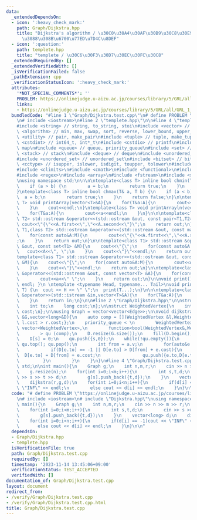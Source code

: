 ```yaml
---
data:
  _extendedDependsOn:
  - icon: ':heavy_check_mark:'
    path: Graph/Dijkstra.hpp
    title: "Dijkstra's algorithm / \u30C0\u30A4\u30AF\u30B9\u30C8\u30E9\u6CD5\u306B\
      \u3088\u308B\u6700\u77ED\u7D4C\u8DEF"
  - icon: ':question:'
    path: templete.hpp
    title: "templete / \u30C6\u30F3\u30D7\u30EC\u30FC\u30C8"
  _extendedRequiredBy: []
  _extendedVerifiedWith: []
  _isVerificationFailed: false
  _pathExtension: cpp
  _verificationStatusIcon: ':heavy_check_mark:'
  attributes:
    '*NOT_SPECIAL_COMMENTS*': ''
    PROBLEM: https://onlinejudge.u-aizu.ac.jp/courses/library/5/GRL/all/GRL_1_A
    links:
    - https://onlinejudge.u-aizu.ac.jp/courses/library/5/GRL/all/GRL_1_A
  bundledCode: "#line 1 \"Graph/Dijkstra.test.cpp\"\n# define PROBLEM \"https://onlinejudge.u-aizu.ac.jp/courses/library/5/GRL/all/GRL_1_A\"\
    \n# include <iostream>\n#line 2 \"templete.hpp\"\n\n#line 4 \"templete.hpp\"\n\
    #include <string> // string, to_string, stoi\n#include <vector> // vector\n#include\
    \ <algorithm> // min, max, swap, sort, reverse, lower_bound, upper_bound\n#include\
    \ <utility> // pair, make_pair\n#include <tuple> // tuple, make_tuple\n#include\
    \ <cstdint> // int64_t, int*_t\n#include <cstdio> // printf\n#include <map> //\
    \ map\n#include <queue> // queue, priority_queue\n#include <set> // set\n#include\
    \ <stack> // stack\n#include <deque> // deque\n#include <unordered_map> // unordered_map\n\
    #include <unordered_set> // unordered_set\n#include <bitset> // bitset\n#include\
    \ <cctype> // isupper, islower, isdigit, toupper, tolower\n#include <iomanip>\n\
    #include <climits>\n#include <cmath>\n#include <functional>\n#include <numeric>\n\
    #include <regex>\n#include <array>\n#include <fstream>\n#include <sstream>\n\n\
    \nusing namespace std;\n\n\n\ntemplate<class T> inline bool chmin(T& a, T b) {\n\
    \    if (a > b) {\n        a = b;\n        return true;\n    }\n    return false;\n\
    }\ntemplate<class T> inline bool chmax(T& a, T b) {\n    if (a < b) {\n      \
    \  a = b;\n        return true;\n    }\n    return false;\n}\n\ntemplate<class\
    \ T> void printArray(vector<T>&A){\n    for(T&a:A){\n        cout<<a<<\" \";\n\
    \    }\n    cout<<endl;\n}\ntemplate<class T> void printArrayln(vector<T>&A){\n\
    \    for(T&a:A){\n        cout<<a<<endl;\n    }\n}\n\n\ntemplate<class T1,class\
    \ T2> std::ostream &operator<<(std::ostream &out, const pair<T1,T2> &A){\n   \
    \ cout<<\"{\"<<A.first<<\",\"<<A.second<<\"}\";\n    return out;\n}\n\ntemplate<class\
    \ T1,class T2> std::ostream &operator<<(std::ostream &out, const map<T1,T2> &M){\n\
    \    for(const auto&A:M){\n        cout<<\"{\"<<A.first<<\",\"<<A.second<<\"}\"\
    ;\n    }\n    return out;\n}\n\ntemplate<class T1> std::ostream &operator<<(std::ostream\
    \ &out, const set<T1> &M){\n    cout<<\"{\";\n    for(const auto&A:M){\n     \
    \   cout<<A<<\", \";\n    }\n    cout<<\"}\"<<endl;\n    return out;\n}\n\n\n\
    template<class T1> std::ostream &operator<<(std::ostream &out, const multiset<T1>\
    \ &M){\n    cout<<\"{\";\n    for(const auto&A:M){\n        cout<<A<<\", \";\n\
    \    }\n    cout<<\"}\"<<endl;\n    return out;\n}\n\ntemplate<class T> std::ostream\
    \ &operator<<(std::ostream &out, const vector<T> &A){\n    for(const T &a:A){\n\
    \        cout<<a<<\" \";\n    }\n    return out;\n}\n\nvoid print() { cout <<\
    \ endl; }\n \ntemplate <typename Head, typename... Tail>\nvoid print(Head H, Tail...\
    \ T) {\n  cout << H << \" \";\n  print(T...);\n}\n\n\ntemplate<class T> std::istream\
    \ &operator>>(std::istream &in,vector<T>&A){\n    for(T&a:A){\n        std::cin>>a;\n\
    \    }\n    return in;\n}\n\n#line 2 \"Graph/Dijkstra.hpp\"\n\nstruct Edge{\n\
    \    int to;\n    long cost;\n};\n\nstruct WeightedVertex{\n    int v;\n    long\
    \ cost;\n};\n\nusing Graph = vector<vector<Edge>>;\n\nvoid dijkstra(int s,Graph\
    \ &G,vector<long>&D){\n    auto comp = [](WeightedVertex &l,WeightedVertex &r){return\
    \ l.cost > r.cost;};\n    priority_queue < \n        WeightedVertex,\n       \
    \ vector<WeightedVertex>,\n        function<bool(WeightedVertex&,WeightedVertex&)>\n\
    \        > qu (comp);\n    D.resize(G.size());\n    fill(D.begin(),D.end(),-1);\n\
    \    D[s] = 0;\n    qu.push({s,0});\n    while(!qu.empty()){\n        auto a =\
    \ qu.top(); qu.pop();\n        int from = a.v;\n        for(auto&e:G[from]){\n\
    \            if(D[e.to] == -1 || D[e.to] > D[from] + e.cost){\n              \
    \  D[e.to] = D[from] + e.cost;\n                qu.push({e.to,D[e.to]});\n   \
    \         }\n        }\n    }\n}\n#line 4 \"Graph/Dijkstra.test.cpp\"\nusing namespace\
    \ std;\n\nint main(){\n    Graph g;\n    int n,m,r;\n    cin >> n >> m >> r;\n\
    \    g.resize(n);\n    for(int i=0;i<m;i++){\n        int s,t,d;\n        cin\
    \ >> s >> t >> d;\n        g[s].push_back({t,d});\n    }\n    vector<long> d;\n\
    \    dijkstra(r,g,d);\n    for(int i=0;i<n;i++){\n        if(d[i] == -1)cout <<\
    \ \"INF\" << endl;\n        else cout << d[i] << endl;\n    }\n}\n\n"
  code: "# define PROBLEM \"https://onlinejudge.u-aizu.ac.jp/courses/library/5/GRL/all/GRL_1_A\"\
    \n# include <iostream>\n# include \"Dijkstra.hpp\"\nusing namespace std;\n\nint\
    \ main(){\n    Graph g;\n    int n,m,r;\n    cin >> n >> m >> r;\n    g.resize(n);\n\
    \    for(int i=0;i<m;i++){\n        int s,t,d;\n        cin >> s >> t >> d;\n\
    \        g[s].push_back({t,d});\n    }\n    vector<long> d;\n    dijkstra(r,g,d);\n\
    \    for(int i=0;i<n;i++){\n        if(d[i] == -1)cout << \"INF\" << endl;\n \
    \       else cout << d[i] << endl;\n    }\n}\n\n"
  dependsOn:
  - Graph/Dijkstra.hpp
  - templete.hpp
  isVerificationFile: true
  path: Graph/Dijkstra.test.cpp
  requiredBy: []
  timestamp: '2023-11-14 13:45:06+09:00'
  verificationStatus: TEST_ACCEPTED
  verifiedWith: []
documentation_of: Graph/Dijkstra.test.cpp
layout: document
redirect_from:
- /verify/Graph/Dijkstra.test.cpp
- /verify/Graph/Dijkstra.test.cpp.html
title: Graph/Dijkstra.test.cpp
---
```

